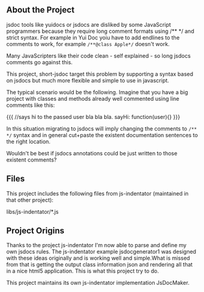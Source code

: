 ## About the Project
jsdoc tools like yuidocs or jsdocs are disliked by some JavaScript programmers because they require long comment formats using /** */ and strict syntax. For example in Yui Doc yoiu have to add endlines to the comments to work, for example ```/**@class Apple*/``` doesn't work. 

Many JavaScripters like their code clean - self explained - so long jsdocs comments go against this. 

This project, short-jsdoc target this problem by supporting a syntax based on jsdocs but much more flexible and simple to use in javascript. 

The typical scenario would be the following. Imagine that you have a big project with classes and methods already well commented using line comments like this:

{{{
//says hi to the passed user bla bla bla.
sayHi: function(user){}
}}}

In this situation migrating to jsdocs will imply changing the comments to ```/** */``` syntax and in general cut+paste the existent documentation sentences to the right location. 

Wouldn't be best if jsdocs annotations could be just written to those existent comments?

## Files
This project includes the following files from js-indentator (maintained in that other project):

libs/js-indentator/*.js

## Project Origins

Thanks to the project js-indentator I'm now able to parse and define my own jsdocs rules. The js-indentator example jsdocgenerator1 was designed with these ideas originally and is working well and simple.What is missed from that is getting the output class information json and rendering all that in a nice html5 application. This is what this project try to do.

This project maintains its own js-indentator implementation JsDocMaker. 